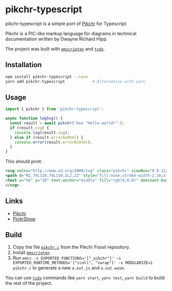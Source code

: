 # pikchr-typescript

pikchr-typescript is a simple port of [Pikchr](https://pikchr.org/) for Typescript.

Pikchr is a PIC-like markup language for diagrams in technical documentation written by
Dwayne Richard Hipp.

The project was built with [`emscripten`](https://emscripten.org/) and [`tsdx`](https://github.com/formium/tsdx).

## Installation

```bash
npm install pikchr-typescript --save
yarn add pikchr-typescript            # Alternative with yarn
```

## Usage

```ts
import { pikchr } from 'pikchr-typescript';

async function logSvg() {
  const result = await pikchr('box "Hello world!"');
  if (result.svg) {
    console.log(result.svg);
  } else if (result.errorAsHtml) {
    console.error(result.errorAsHtml);
  }
}
```

This should print:

```xml
<svg xmlns="http://www.w3.org/2000/svg" class="pikchr" viewBox="0 0 112.32 76.32">
<path d="M2,74L110,74L110,2L2,2Z" style="fill:none;stroke-width:2.16;stroke:rgb(0,0,0);"></path>
<text x="56" y="38" text-anchor="middle" fill="rgb(0,0,0)" dominant-baseline="central">Hello&nbsp;world!</text>
</svg>
```

## Links

- [Pikchr](https://pikchr.org/)
- [PickrShow](https://pikchr.org/home/pikchrshow)

## Build

1. Copy the file [`pikchr.c`](https://pikchr.org/home/file?name=pikchr.c&ci=tip) from the Pikchr Fossil repository.
2. Install [`emscripten`](https://emscripten.org/)
3. Run `emcc -s EXPORTED_FUNCTIONS='["_pikchr"]' -s EXPORTED_RUNTIME_METHODS='["ccall", "cwrap"]' -s MODULARIZE=1 pikchr.c` to generate a new `a.out.js` and `a.out.wasm`.

You can use [`tsdx`](https://github.com/formium/tsdx) commands like `yarn start`, `yarn test`, `yarn build` to build the rest of the project.
